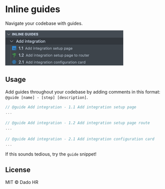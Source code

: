 # Inline guides

Navigate your codebase with guides.

![Screenshot of tree view](./docs//example-tree-view.png)

## Usage

Add guides throughout your codebase by adding comments in this format: `@guide [name] - [step] [description]`.

```ts
// @guide Add integration - 1.1 Add integration setup page
...

// @guide Add integration - 1.2 Add integration setup page route
...

// @guide Add integration - 2.1 Add integration configuration card
...
```

If this sounds tedious, try the `guide` snippet!

## License

MIT © Dado HR
